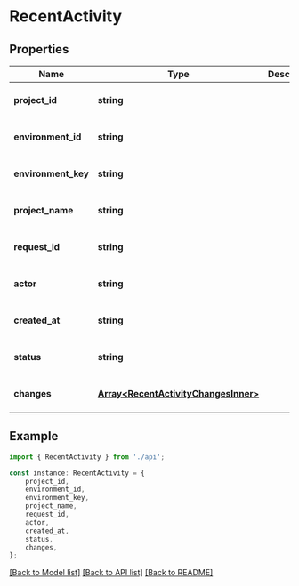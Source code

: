 # RecentActivity


## Properties

Name | Type | Description | Notes
------------ | ------------- | ------------- | -------------
**project_id** | **string** |  | [optional] [default to undefined]
**environment_id** | **string** |  | [optional] [default to undefined]
**environment_key** | **string** |  | [optional] [default to undefined]
**project_name** | **string** |  | [optional] [default to undefined]
**request_id** | **string** |  | [optional] [default to undefined]
**actor** | **string** |  | [optional] [default to undefined]
**created_at** | **string** |  | [optional] [default to undefined]
**status** | **string** |  | [optional] [default to undefined]
**changes** | [**Array&lt;RecentActivityChangesInner&gt;**](RecentActivityChangesInner.md) |  | [optional] [default to undefined]

## Example

```typescript
import { RecentActivity } from './api';

const instance: RecentActivity = {
    project_id,
    environment_id,
    environment_key,
    project_name,
    request_id,
    actor,
    created_at,
    status,
    changes,
};
```

[[Back to Model list]](../README.md#documentation-for-models) [[Back to API list]](../README.md#documentation-for-api-endpoints) [[Back to README]](../README.md)
